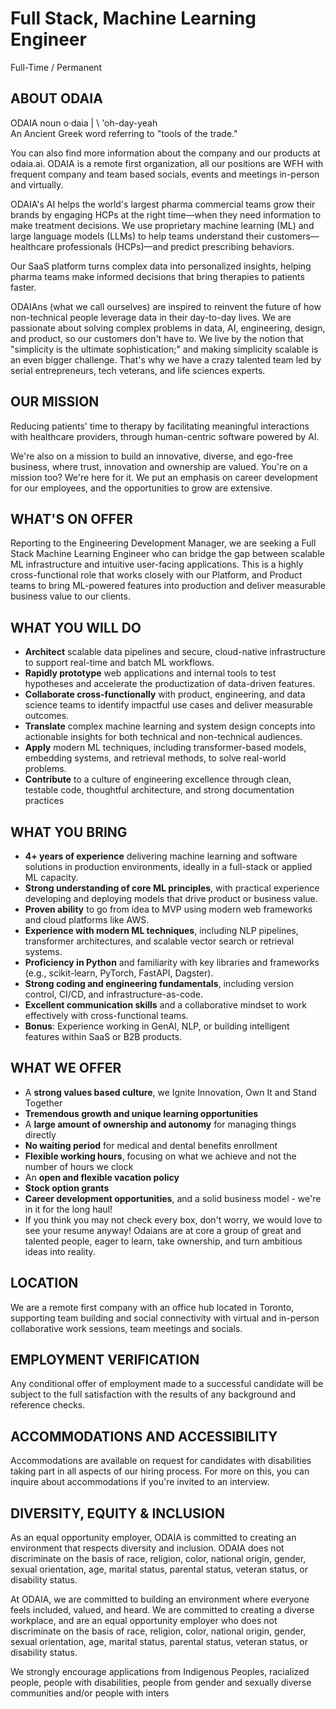 # Full Stack, Machine Learning Engineer

Full-Time / Permanent

## ABOUT ODAIA

ODAIA noun
o·daia | \ 'oh-day-yeah \
An Ancient Greek word referring to "tools of the trade."

You can also find more information about the company and our products at odaia.ai.
ODAIA is a remote first organization, all our positions are WFH with frequent company and team based socials, events and meetings in-person and virtually.

ODAIA's AI helps the world's largest pharma commercial teams grow their brands by engaging HCPs at the right time—when they need information to make treatment decisions.
We use proprietary machine learning (ML) and large language models (LLMs) to help teams understand their customers—healthcare professionals (HCPs)—and predict prescribing behaviors.

Our SaaS platform turns complex data into personalized insights, helping pharma teams make informed decisions that bring therapies to patients faster.

ODAIAns (what we call ourselves) are inspired to reinvent the future of how non-technical people leverage data in their day-to-day lives. We are passionate about solving complex problems in data, AI, engineering, design, and product, so our customers don't have to. We live by the notion that "simplicity is the ultimate sophistication;" and making simplicity scalable is an even bigger challenge. That's why we have a crazy talented team led by serial entrepreneurs, tech veterans, and life sciences experts.

## OUR MISSION

Reducing patients' time to therapy by facilitating meaningful interactions with healthcare providers, through human-centric software powered by AI.

We're also on a mission to build an innovative, diverse, and ego-free business, where trust, innovation and ownership are valued. You're on a mission too? We're here for it. We put an emphasis on career development for our employees, and the opportunities to grow are extensive.

## WHAT'S ON OFFER

Reporting to the Engineering Development Manager, we are seeking a Full Stack Machine Learning Engineer who can bridge the gap between scalable ML infrastructure and intuitive user-facing applications. This is a highly cross-functional role that works closely with our Platform, and Product teams to bring ML-powered features into production and deliver measurable business value to our clients.

## WHAT YOU WILL DO

*   **Architect** scalable data pipelines and secure, cloud-native infrastructure to support real-time and batch ML workflows.
*   **Rapidly prototype** web applications and internal tools to test hypotheses and accelerate the productization of data-driven features.
*   **Collaborate cross-functionally** with product, engineering, and data science teams to identify impactful use cases and deliver measurable outcomes.
*   **Translate** complex machine learning and system design concepts into actionable insights for both technical and non-technical audiences.
*   **Apply** modern ML techniques, including transformer-based models, embedding systems, and retrieval methods, to solve real-world problems.
*   **Contribute** to a culture of engineering excellence through clean, testable code, thoughtful architecture, and strong documentation practices

## WHAT YOU BRING

*   **4+ years of experience** delivering machine learning and software solutions in production environments, ideally in a full-stack or applied ML capacity.
*   **Strong understanding of core ML principles**, with practical experience developing and deploying models that drive product or business value.
*   **Proven ability** to go from idea to MVP using modern web frameworks and cloud platforms like AWS.
*   **Experience with modern ML techniques**, including NLP pipelines, transformer architectures, and scalable vector search or retrieval systems.
*   **Proficiency in Python** and familiarity with key libraries and frameworks (e.g., scikit-learn, PyTorch, FastAPI, Dagster).
*   **Strong coding and engineering fundamentals**, including version control, CI/CD, and infrastructure-as-code.
*   **Excellent communication skills** and a collaborative mindset to work effectively with cross-functional teams.
*   **Bonus**: Experience working in GenAI, NLP, or building intelligent features within SaaS or B2B products.

## WHAT WE OFFER

*   A **strong values based culture**, we Ignite Innovation, Own It and Stand Together
*   **Tremendous growth and unique learning opportunities**
*   A **large amount of ownership and autonomy** for managing things directly
*   **No waiting period** for medical and dental benefits enrollment
*   **Flexible working hours**, focusing on what we achieve and not the number of hours we clock
*   An **open and flexible vacation policy**
*   **Stock option grants**
*   **Career development opportunities**, and a solid business model - we're in it for the long haul!
*   If you think you may not check every box, don't worry, we would love to see your resume anyway! Odaians are at core a group of great and talented people, eager to learn, take ownership, and turn ambitious ideas into reality.

## LOCATION

We are a remote first company with an office hub located in Toronto, supporting team building and social connectivity with virtual and in-person collaborative work sessions, team meetings and socials.

## EMPLOYMENT VERIFICATION

Any conditional offer of employment made to a successful candidate will be subject to the full satisfaction with the results of any background and reference checks.

## ACCOMMODATIONS AND ACCESSIBILITY

Accommodations are available on request for candidates with disabilities taking part in all aspects of our hiring process. For more on this, you can inquire about accommodations if you're invited to an interview.

## DIVERSITY, EQUITY & INCLUSION

As an equal opportunity employer, ODAIA is committed to creating an environment that respects diversity and inclusion. ODAIA does not discriminate on the basis of race, religion, color, national origin, gender, sexual orientation, age, marital status, parental status, veteran status, or disability status.

At ODAIA, we are committed to building an environment where everyone feels included, valued, and heard. We are committed to creating a diverse workplace, and are an equal opportunity employer who does not discriminate on the basis of race, religion, color, national origin, gender, sexual orientation, age, marital status, parental status, veteran status, or disability status.

We strongly encourage applications from Indigenous Peoples, racialized people, people with disabilities, people from gender and sexually diverse communities and/or people with inters 